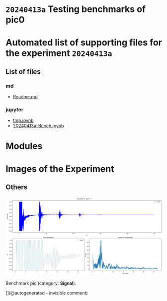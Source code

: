 # `20240413a` Testing benchmarks of pic0



# Automated list of supporting files for the __experiment `20240413a`__

## List of files

### md

* [Readme.md](/pic0/data/20240413a/Readme.md)


### jupyter

* [tmp.ipynb](/tmp.ipynb)
* [20240413a-Bench.ipynb](/pic0/data/20240413a/20240413a-Bench.ipynb)





# Modules





# Images of the Experiment

## Others

![](/pic0/data/20240413a/pic0rick/bench_7.jpg)

Benchmark pic (category: __Signal__).










[](@autogenerated - invisible comment)